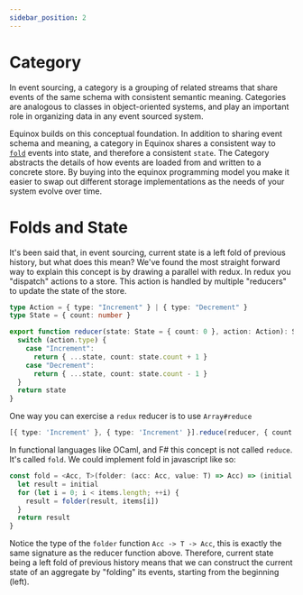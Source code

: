 ```yaml
---
sidebar_position: 2
---
```


# Category

In event sourcing, a category is a grouping of related streams that share events of the same schema with consistent
semantic meaning. Categories are analogous to classes in object-oriented systems, and play an important role
in organizing data in any event sourced system.

Equinox builds on this conceptual foundation. In addition to sharing event schema and meaning, a category in Equinox
shares a consistent way to [`fold`](https://en.wikipedia.org/wiki/Fold_%28higher-order_function%29) events into state,
and therefore a consistent `state`. The Category abstracts the details of how events are loaded from and written to a
concrete store. By buying into the equinox programming model you make it easier to swap out different storage
implementations as the needs of your system evolve over time.

# Folds and State

It's been said that, in event sourcing, current state is a left fold of previous history, but what does this mean?
We've found the most straight forward way to explain this concept is by drawing a parallel with redux. In redux
you "dispatch" actions to a store. This action is handled by multiple "reducers" to update the state of the store.

```ts
type Action = { type: "Increment" } | { type: "Decrement" }
type State = { count: number }

export function reducer(state: State = { count: 0 }, action: Action): State {
  switch (action.type) {
    case "Increment":
      return { ...state, count: state.count + 1 }
    case "Decrement":
      return { ...state, count: state.count - 1 }
  }
  return state
}
```

One way you can exercise a `redux` reducer is to use `Array#reduce`

```ts
[{ type: 'Increment' }, { type: 'Increment' }].reduce(reducer, { count: 0 }) // { count: 2 }
```

In functional languages like OCaml, and F# this concept is not called `reduce`. It's called `fold`. We could
implement fold in javascript like so:

```ts
const fold = <Acc, T>(folder: (acc: Acc, value: T) => Acc) => (initial: Acc, items: T[]) => {
  let result = initial
  for (let i = 0; i < items.length; ++i) {
    result = folder(result, items[i])
  }
  return result
}
```

Notice the type of the `folder` function `Acc -> T -> Acc`, this is exactly the same signature as the reducer function
above. Therefore, current state being a left fold of previous history means that we can construct the current state of
an aggregate by "folding" its events, starting from the beginning (left).
